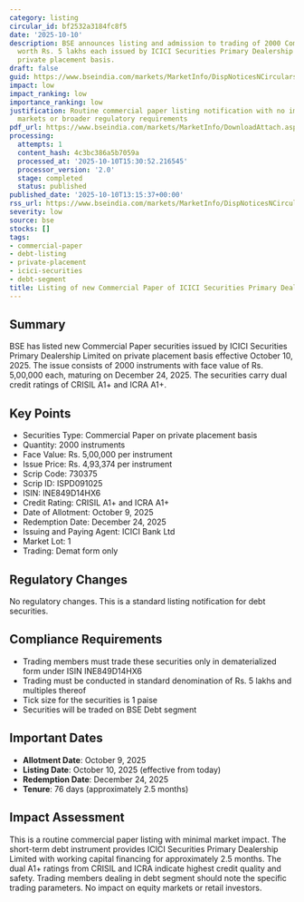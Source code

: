 ```yaml
---
category: listing
circular_id: bf2532a3184fc8f5
date: '2025-10-10'
description: BSE announces listing and admission to trading of 2000 Commercial Papers
  worth Rs. 5 lakhs each issued by ICICI Securities Primary Dealership Limited on
  private placement basis.
draft: false
guid: https://www.bseindia.com/markets/MarketInfo/DispNoticesNCirculars.aspx?Noticeid={66850450-2E98-4D5C-A79F-552054FB7DEC}&noticeno=20251010-51&dt=10/10/2025&icount=51&totcount=69&flag=0
impact: low
impact_ranking: low
importance_ranking: low
justification: Routine commercial paper listing notification with no impact on equity
  markets or broader regulatory requirements
pdf_url: https://www.bseindia.com/markets/MarketInfo/DownloadAttach.aspx?id=20251010-51&attachedId=
processing:
  attempts: 1
  content_hash: 4c3bc386a5b7059a
  processed_at: '2025-10-10T15:30:52.216545'
  processor_version: '2.0'
  stage: completed
  status: published
published_date: '2025-10-10T13:15:37+00:00'
rss_url: https://www.bseindia.com/markets/MarketInfo/DispNoticesNCirculars.aspx?Noticeid={66850450-2E98-4D5C-A79F-552054FB7DEC}&noticeno=20251010-51&dt=10/10/2025&icount=51&totcount=69&flag=0
severity: low
source: bse
stocks: []
tags:
- commercial-paper
- debt-listing
- private-placement
- icici-securities
- debt-segment
title: Listing of new Commercial Paper of ICICI Securities Primary Dealership Limited
---
```


## Summary

BSE has listed new Commercial Paper securities issued by ICICI Securities Primary Dealership Limited on private placement basis effective October 10, 2025. The issue consists of 2000 instruments with face value of Rs. 5,00,000 each, maturing on December 24, 2025. The securities carry dual credit ratings of CRISIL A1+ and ICRA A1+.

## Key Points

- Securities Type: Commercial Paper on private placement basis
- Quantity: 2000 instruments
- Face Value: Rs. 5,00,000 per instrument
- Issue Price: Rs. 4,93,374 per instrument
- Scrip Code: 730375
- Scrip ID: ISPD091025
- ISIN: INE849D14HX6
- Credit Rating: CRISIL A1+ and ICRA A1+
- Date of Allotment: October 9, 2025
- Redemption Date: December 24, 2025
- Issuing and Paying Agent: ICICI Bank Ltd
- Market Lot: 1
- Trading: Demat form only

## Regulatory Changes

No regulatory changes. This is a standard listing notification for debt securities.

## Compliance Requirements

- Trading members must trade these securities only in dematerialized form under ISIN INE849D14HX6
- Trading must be conducted in standard denomination of Rs. 5 lakhs and multiples thereof
- Tick size for the securities is 1 paise
- Securities will be traded on BSE Debt segment

## Important Dates

- **Allotment Date**: October 9, 2025
- **Listing Date**: October 10, 2025 (effective from today)
- **Redemption Date**: December 24, 2025
- **Tenure**: 76 days (approximately 2.5 months)

## Impact Assessment

This is a routine commercial paper listing with minimal market impact. The short-term debt instrument provides ICICI Securities Primary Dealership Limited with working capital financing for approximately 2.5 months. The dual A1+ ratings from CRISIL and ICRA indicate highest credit quality and safety. Trading members dealing in debt segment should note the specific trading parameters. No impact on equity markets or retail investors.